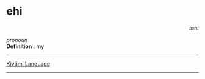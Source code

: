 
# ehi

<div align="right"><i>æhi</i></div>

*pronoun*  
**Definition :** my  

---

[Kivümi Language](../README.md)

---
